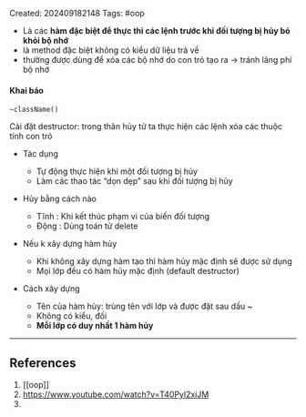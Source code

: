 Created: 202409182148
Tags: #oop

- Là các **hàm đặc biệt để thực thi các lệnh trước khi đối tượng bị hủy bỏ khỏi bộ nhớ** 
- là method đặc biệt không có kiểu dữ liệu trả về
- thường được dùng để xóa các bộ nhớ do con trỏ tạo ra -> tránh lãng phí bộ nhớ

#### Khai báo
`~className()`

Cài đặt destructor: trong thân hủy tử ta thực hiện các lệnh xóa các thuộc tính con trỏ

- Tác dụng
	- Tự động thực hiện khi một đối tượng bị hủy
	- Làm các thao tác “dọn dẹp” sau khi đối tượng bị hủy
- Hủy bằng cách nào
	- Tĩnh : Khi kết thúc phạm vi của biến đối tượng
	- Động : Dùng toán tử delete

- Nếu k xây dựng hàm hủy
	- Khi không xây dựng hàm tạo thì hàm hủy mặc định sẽ được sử dụng
	- Mọi lớp đều có hàm hủy mặc định (default destructor)

- Cách xây dựng
	- Tên của hàm hủy: trùng tên với lớp và được đặt sau dấu ~
	- Không có kiểu, đối
	- **Mỗi lớp có duy nhất 1 hàm hủy**


-----
## References
1. [[oop]]
2. https://www.youtube.com/watch?v=T40Pyl2xiJM
3. 